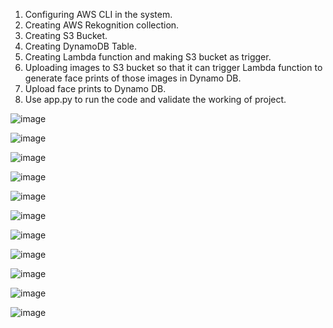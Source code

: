 1. Configuring AWS CLI in the system.
2. Creating AWS Rekognition collection.
3. Creating S3 Bucket.
4. Creating DynamoDB Table.
5. Creating Lambda function and making S3 bucket as trigger.
6. Uploading images to S3 bucket so that it can trigger Lambda function to generate face prints of those images in Dynamo DB.
7. Upload face prints to Dynamo DB.
8. Use app.py to run the code and validate the working of project.

![image](https://github.com/user-attachments/assets/937315e6-0f48-49a5-bba2-047d13fa9d65)

![image](https://github.com/user-attachments/assets/88940030-fdc7-483d-a805-93aefcbb606f)

![image](https://github.com/user-attachments/assets/0c6dfe16-60c3-49cc-9d2f-69febcfac5df)

![image](https://github.com/user-attachments/assets/10215126-209c-4023-8246-b2b6a9193678)

![image](https://github.com/user-attachments/assets/9df138fa-ac6d-400e-870d-6aac1f7188e3)

![image](https://github.com/user-attachments/assets/b5284fb1-a7ab-47d8-954e-5e44877a55bf)

![image](https://github.com/user-attachments/assets/5cb12954-10df-47c5-ad84-83ef3acf1544)

![image](https://github.com/user-attachments/assets/88f06b6f-2b62-46be-9a78-c99a41e3733a)

![image](https://github.com/user-attachments/assets/75b11ba8-95ca-4ce5-aca4-6f856a646c81)

![image](https://github.com/user-attachments/assets/26236190-ed32-426b-84c1-eb4a0611f625)

![image](https://github.com/user-attachments/assets/4045b850-8f70-4a2f-a84e-92f996166110)







